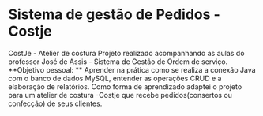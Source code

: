 # Sistema de gestão de Pedidos - Costje
CostJe - Atelier de costura
Projeto realizado acompanhando as aulas do professor José de Assis - Sistema de Gestão de Ordem de serviço.
**Objetivo pessoal: ** Aprender na prática como se realiza a conexão Java com o banco de dados MySQL, entender as operações CRUD e a elaboração de relatórios.
Como forma de aprendizado adaptei o projeto para um atelier de costura -Costje que recebe pedidos(consertos ou confecção) de seus clientes.

